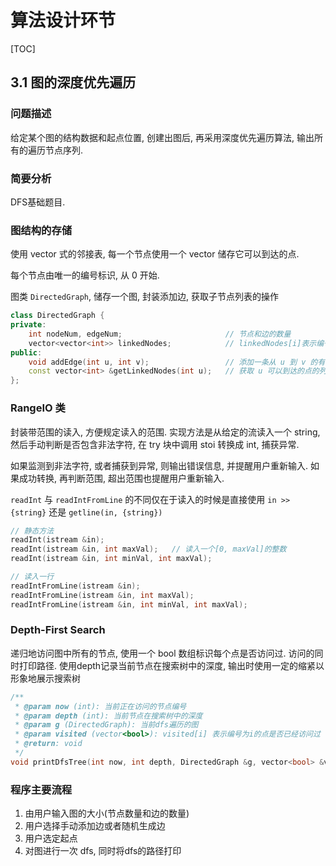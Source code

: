 # 算法设计环节

[TOC]

## 3.1 图的深度优先遍历

### 问题描述

给定某个图的结构数据和起点位置, 创建出图后, 再采用深度优先遍历算法, 输出所有的遍历节点序列.

### 简要分析

DFS基础题目. 

### 图结构的存储

使用 vector 式的邻接表, 每一个节点使用一个 vector 储存它可以到达的点.

每个节点由唯一的编号标识, 从 0 开始.

图类 `DirectedGraph`, 储存一个图, 封装添加边, 获取子节点列表的操作

```C++
class DirectedGraph {
private:
    int nodeNum, edgeNum;                       // 节点和边的数量
    vector<vector<int>> linkedNodes;            // linkedNodes[i]表示编号为i点节点可以到达的点
public:
    void addEdge(int u, int v);                 // 添加一条从 u 到 v 的有向边   
    const vector<int> &getLinkedNodes(int u);   // 获取 u 可以到达的点的列表
};
```

### RangeIO 类

封装带范围的读入, 方便规定读入的范围. 实现方法是从给定的流读入一个 string, 然后手动判断是否包含非法字符, 在 try 块中调用 stoi 转换成 int, 捕获异常.

如果监测到非法字符, 或者捕获到异常, 则输出错误信息, 并提醒用户重新输入. 如果成功转换, 再判断范围, 超出范围也提醒用户重新输入.

`readInt` 与 `readIntFromLine` 的不同仅在于读入的时候是直接使用 `in >> {string}` 还是 `getline(in, {string})`

```C++
// 静态方法
readInt(istream &in);
readInt(istream &in, int maxVal);   // 读入一个[0, maxVal]的整数
readInt(istream &in, int minVal, int maxVal);

// 读入一行
readIntFromLine(istream &in);
readIntFromLine(istream &in, int maxVal);
readIntFromLine(istream &in, int minVal, int maxVal);
```

### Depth-First Search

递归地访问图中所有的节点, 使用一个 bool 数组标识每个点是否访问过. 访问的同时打印路径. 使用depth记录当前节点在搜索树中的深度, 输出时使用一定的缩紧以形象地展示搜索树

```C++
/**
 * @param now (int): 当前正在访问的节点编号
 * @param depth (int): 当前节点在搜索树中的深度
 * @param g (DirectedGraph): 当前dfs遍历的图
 * @param visited (vector<bool>): visited[i] 表示编号为i的点是否已经访问过
 * @return: void
 */
void printDfsTree(int now, int depth, DirectedGraph &g, vector<bool> &visited);
```

### 程序主要流程

1. 由用户输入图的大小(节点数量和边的数量)
2. 用户选择手动添加边或者随机生成边
3. 用户选定起点
4. 对图进行一次 dfs, 同时将dfs的路径打印
